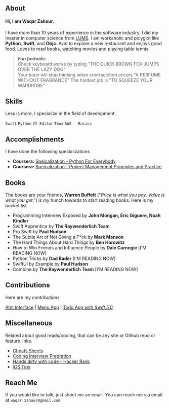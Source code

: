 ## About
#### Hi, I am Waqar Zahour.

I have more than 10 years of experience in the software industry. I did my master in computer science from [LUMS](https://lums.edu.pk/). 
I am workaholic and polyglot like **Python**,  **Swift**, and **Objc**. Avid to explore a new restaurant and enjoys good food. Loves to
read books, watching movies and playing table tennis.

> _**Fun factoids:**_  
Check keyboard works by typing "THE QUICK BROWN FOX JUMPS OVER THE LAZY DOG"  
Your brain will stop thinking when contradiction occurs "A PERFUME WITHOUT FRAGRANCE"
The hardest job is "TO SQUEEZE YOUR WARDROBE"

## Skills
Less is more, I specialize in the field of development.

`Swift`   `Python`  `VI Editor`   `Tmux`   `AWS - Basics` 

## Accomplishments
I have done the following specializations

-  **Coursera:** [Speicalization - Python For Everybody](https://www.coursera.org/account/accomplishments/specialization/3ZBEFD44Z87F)
-  **Coursera:** [Speicalization - Project Management Principles and Practice](https://www.coursera.org/account/accomplishments/specialization/W2DZA278KPMA)

## Books
The books are your friends, **Warren Buffett** (_"Price is what you pay. Value is what you get."_) is my hunch towards to start reading books. Here is my bucket list

 - Programming Interview Exposed by __John Mongan, Eric Giguere, Noah Kindler__
 - Swift Apprentice by __The Raywenderlich Team__
 - Pro Swift by __Paul Hudson__
 - The Subtle Art of Not Giving a F*ck by __Mark Manson__
 - The Hard Things About Hard Things by __Ben Horowitz__ 
 - How to Win Friends and Influence People by __Dale Carnegie__  [I'M READING NOW]
 - Python Tricks by __Dad Bader__  [I'M READING NOW]
 - SwiftUI by Example by __Paul Hudson__
 - Combine by __The Raywenderlich Team__ [I'M READING NOW]

## Contributions
Here are my contributions

[Atm Interface](https://github.com/WaqarZahour/Atm-Machine) | [Menu App](https://github.com/WaqarZahour/MenuApp) | [Todo App with *Swift 5.0*](https://github.com/WaqarZahour/ToDo-App)

## Miscellaneous
Related about good reads/coding, that can be any site or Github repo or feature links.

-  [Cheats Sheets](https://devhints.io)
-  [Coding Interview Prepration](https://github.com/jwasham/coding-interview-university)
-  [Hands dirty with code - Hacker Rank](https://www.hackerrank.com/waqar_zahour)
-  [iOS Tips](https://iosdevweekly.com)

## Reach Me	
If you would like to talk, just shoot me an email. You can reach me via email at `waqar.zahour@gmail.com`
